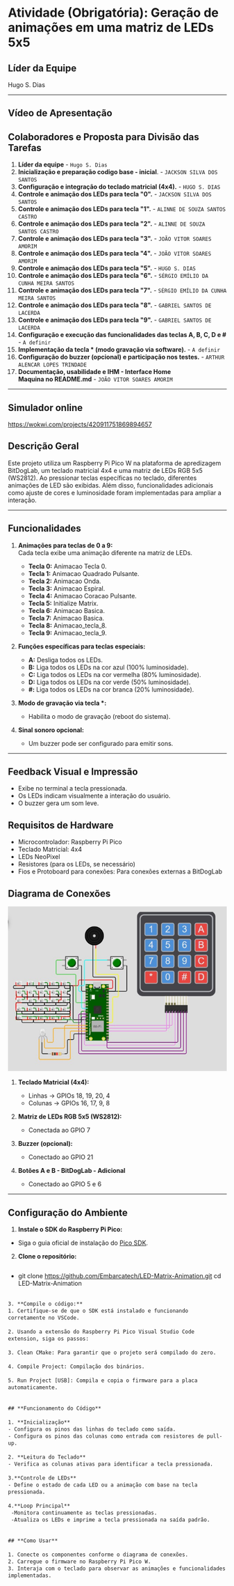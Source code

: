 # Atividade (Obrigatória): Geração de animações em uma matriz de LEDs 5x5

## **Líder da Equipe**
Hugo S. Dias

---
## **Vídeo de Apresentação**


## **Colaboradores e Proposta para Divisão das Tarefas**

1. **Líder da equipe** - `Hugo S. Dias`
2. **Inicialização e preparação codigo base - inicial**. - `JACKSON SILVA DOS SANTOS` 
3. **Configuração e integração do teclado matricial (4x4).** - `HUGO S. DIAS`  
4. **Controle e animação dos LEDs para tecla "0".** - `JACKSON SILVA DOS SANTOS`
5. **Controle e animação dos LEDs para tecla "1".** - `ALINNE DE SOUZA SANTOS CASTRO`
6. **Controle e animação dos LEDs para tecla "2".** - `ALINNE DE SOUZA SANTOS CASTRO`
7. **Controle e animação dos LEDs para tecla "3".** - `JOÃO VITOR SOARES AMORIM`
8. **Controle e animação dos LEDs para tecla "4".** - `JOÃO VITOR SOARES AMORIM`
9. **Controle e animação dos LEDs para tecla "5".** - `HUGO S. DIAS`
10. **Controle e animação dos LEDs para tecla "6".** - `SÉRGIO EMÍLIO DA CUNHA MEIRA SANTOS`
11. **Controle e animação dos LEDs para tecla "7".** - `SÉRGIO EMÍLIO DA CUNHA MEIRA SANTOS`
12. **Controle e animação dos LEDs para tecla "8".** - `GABRIEL SANTOS DE LACERDA`
13. **Controle e animação dos LEDs para tecla "9".** - `GABRIEL SANTOS DE LACERDA`
14. **Configuração e execução das funcionalidades das teclas A, B, C, D e #** - `A definir`
15. **Implementação da tecla \* (modo gravação via software).** - `A definir`
16. **Configuração do buzzer (opcional) e participação nos testes.** - `ARTHUR ALENCAR LOPES TRINDADE`
17. **Documentação, usabilidade e IHM - Interface Home Maquina no README.md** - `JOÃO VITOR SOARES AMORIM`
---

## **Simulador online**
https://wokwi.com/projects/420911751869894657

## **Descrição Geral**
Este projeto utiliza um Raspberry Pi Pico W na plataforma de apredizagem BitDogLab, um teclado matricial 4x4 e uma matriz de LEDs RGB 5x5 (WS2812). Ao pressionar teclas específicas no teclado, diferentes animações de LED são exibidas. Além disso, funcionalidades adicionais como ajuste de cores e luminosidade foram implementadas para ampliar a interação.

---

## **Funcionalidades**
1. **Animações para teclas de 0 a 9:**  
   Cada tecla exibe uma animação diferente na matriz de LEDs.
      - **Tecla 0:** Animacao Tecla 0.
      - **Tecla 1:** Animacao Quadrado Pulsante.
      - **Tecla 2:** Animacao Onda.
      - **Tecla 3:** Animacao Espiral.
      - **Tecla 4:** Animacao Coracao Pulsante.
      - **Tecla 5:** Initialize Matrix.
      - **Tecla 6:** Animacao Basica.
      - **Tecla 7:** Animacao Basica.
      - **Tecla 8:** Animacao_tecla_8.
      - **Tecla 9:** Animacao_tecla_9.

2. **Funções específicas para teclas especiais:**  
   - **A:** Desliga todos os LEDs.  
   - **B:** Liga todos os LEDs na cor azul (100% luminosidade).  
   - **C:** Liga todos os LEDs na cor vermelha (80% luminosidade).  
   - **D:** Liga todos os LEDs na cor verde (50% luminosidade).  
   - **#:** Liga todos os LEDs na cor branca (20% luminosidade).

3. **Modo de gravação via tecla \*:**  
   - Habilita o modo de gravação (reboot do sistema).

4. **Sinal sonoro opcional:**  
   - Um buzzer pode ser configurado para emitir sons.

---
## **Feedback Visual e Impressão**
   - Exibe no terminal a tecla pressionada.
   - Os LEDs indicam visualmente a interação do usuário.
   - O buzzer gera um som leve.

## **Requisitos de Hardware**
   - Microcontrolador: Raspberry Pi Pico
   - Teclado Matricial: 4x4
   - LEDs NeoPixel
   - Resistores (para os LEDs, se necessário)
   - Fios e Protoboard para conexões: Para conexões externas a BitDogLab
## **Diagrama de Conexões**

![img/componentesconectados.jpg](img/componentesconectados.jpg)

1. **Teclado Matricial (4x4):**
   - Linhas -> GPIOs 18, 19, 20, 4
   - Colunas -> GPIOs 16, 17, 9, 8

2. **Matriz de LEDs RGB 5x5 (WS2812):**
   - Conectada ao GPIO 7

3. **Buzzer (opcional):**
   - Conectado ao GPIO 21
   
4. **Botões A e B - BitDogLab - Adicional**
   - Conectado ao GPIO 5 e 6
---

## **Configuração do Ambiente**

1. **Instale o SDK do Raspberry Pi Pico:**  
  - Siga o guia oficial de instalação do [Pico SDK](https://www.raspberrypi.com/documentation/microcontrollers/c_sdk.html).

2. **Clone o repositório:**  
   ```bash
  - git clone https://github.com/Embarcatech/LED-Matrix-Animation.git
   cd LED-Matrix-Animation
   ```

3. **Compile o código:**  
   1. Certifique-se de que o SDK está instalado e funcionando corretamente no VSCode.

   2. Usando a extensão do Raspberry Pi Pico Visual Studio Code extension, siga os passos:

   3. Clean CMake: Para garantir que o projeto será compilado do zero.

   4. Compile Project: Compilação dos binários.

   5. Run Project [USB]: Compila e copia o firmware para a placa automaticamente.


## **Funcionamento do Código**

   1. **Inicialização**
   - Configura os pinos das linhas do teclado como saída.
   - Configura os pinos das colunas como entrada com resistores de pull-up.

   2. **Leitura do Teclado**
   - Verifica as colunas ativas para identificar a tecla pressionada.

   3.**Controle de LEDs**
   - Define o estado de cada LED ou a animação com base na tecla pressionada.

   4.**Loop Principal** 
    -Monitora continuamente as teclas pressionadas. 
    -Atualiza os LEDs e imprime a tecla pressionada na saída padrão.


## **Como Usar**

   1. Conecte os componentes conforme o diagrama de conexões.  
   2. Carregue o firmware no Raspberry Pi Pico W.  
   3. Interaja com o teclado para observar as animações e funcionalidades implementadas.  



